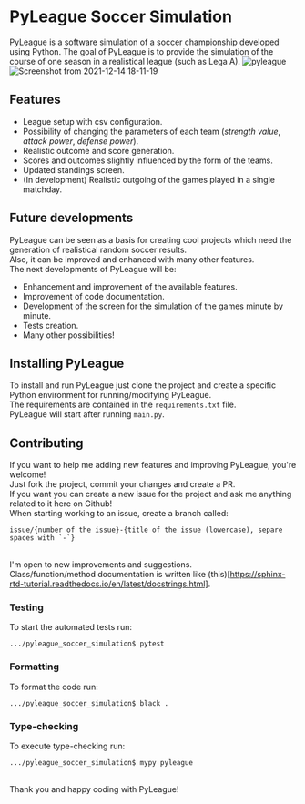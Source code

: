 # PyLeague Soccer Simulation
PyLeague is a software simulation of a soccer championship developed using Python. The goal of PyLeague is to provide the simulation of the course of one season in a realistical league (such as Lega A).
![pyleague](https://user-images.githubusercontent.com/48762613/146046505-f49740ef-9ed6-44d7-8691-43c5d8ddcafa.png)
![Screenshot from 2021-12-14 18-11-19](https://user-images.githubusercontent.com/48762613/146046625-3e570241-98cc-4802-b589-2c17d1e56fcf.png)

## Features
* League setup with csv configuration.
* Possibility of changing the parameters of each team (_strength value_, _attack power_, _defense power_).
* Realistic outcome and score generation.
* Scores and outcomes slightly influenced by the form of the teams.
* Updated standings screen.
* (In development) Realistic outgoing of the games played in a single matchday.

## Future developments
PyLeague can be seen as a basis for creating cool projects which need the generation of realistical random soccer results.
<br>Also, it can be improved and enhanced with many other features.
<br>The next developments of PyLeague will be:
* Enhancement and improvement of the available features.
* Improvement of code documentation.
* Development of the screen for the simulation of the games minute by minute.
* Tests creation.
* Many other possibilities!

## Installing PyLeague
To install and run PyLeague just clone the project and create a specific Python environment for running/modifying PyLeague.
<br>The requirements are contained in the <code>requirements.txt</code> file.<br>
PyLeague will start after running <code>main.py</code>.

## Contributing
If you want to help me adding new features and improving PyLeague, you're welcome!<br> Just fork the project, commit your changes and create a PR.
<br>If you want you can create a new issue for the project and ask me anything related to it here on Github!
<br>When starting working to an issue, create a branch called: 
``` 
issue/{number of the issue}-{title of the issue (lowercase), separe spaces with `-`}
```
<br>I'm open to new improvements and suggestions.
<br>Class/function/method documentation is written like (this)[https://sphinx-rtd-tutorial.readthedocs.io/en/latest/docstrings.html].

### Testing
To start the automated tests run:
```
.../pyleague_soccer_simulation$ pytest
```
### Formatting
To format the code run:
```
.../pyleague_soccer_simulation$ black .
```

### Type-checking
To execute type-checking run:
```
.../pyleague_soccer_simulation$ mypy pyleague
```
<br>
Thank you and happy coding with PyLeague!
